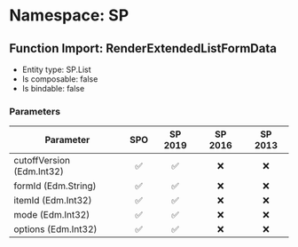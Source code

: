 # Namespace: SP

## Function Import: RenderExtendedListFormData

- Entity type: SP.List
- Is composable: false
- Is bindable: false

### Parameters

Parameter | SPO | SP 2019 | SP 2016 | SP 2013
----------|:---:|:-------:|:-------:|:-------:
cutoffVersion (Edm.Int32) | ✅ | ✅ | ❌ | ❌
formId (Edm.String) | ✅ | ✅ | ❌ | ❌
itemId (Edm.Int32) | ✅ | ✅ | ❌ | ❌
mode (Edm.Int32) | ✅ | ✅ | ❌ | ❌
options (Edm.Int32) | ✅ | ✅ | ❌ | ❌